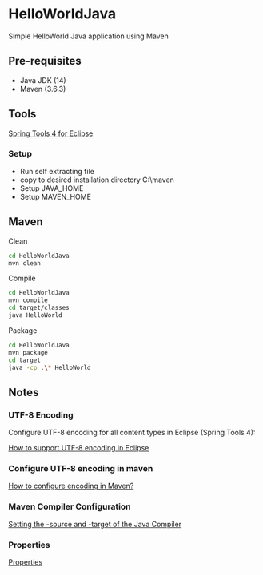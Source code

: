 # HelloWorldJava

Simple HelloWorld Java application using Maven

 ## Pre-requisites
 
 - Java JDK (14)
 - Maven (3.6.3)
 
 ## Tools
 
 [Spring Tools 4 for Eclipse](https://spring.io/tools)
 
 ### Setup
 
 - Run self extracting file
 - copy to desired installation directory C:\maven
 - Setup JAVA_HOME
 - Setup MAVEN_HOME
 
 ## Maven
 
 Clean
 
 ```sh
 cd HelloWorldJava
 mvn clean
 ```
 
Compile
 
 ```sh
 cd HelloWorldJava
 mvn compile
 cd target/classes
 java HelloWorld
 ```
 
Package
 
 ```sh
 cd HelloWorldJava
 mvn package
 cd target
 java -cp .\* HelloWorld
 ``` 
 
## Notes
 
### UTF-8 Encoding
 
Configure UTF-8 encoding for all content types in Eclipse (Spring Tools 4): 

[How to support UTF-8 encoding in Eclipse](https://stackoverflow.com/questions/9180981/how-to-support-utf-8-encoding-in-eclipse)
 
### Configure UTF-8 encoding in maven
 
[How to configure encoding in Maven?](https://stackoverflow.com/questions/3017695/how-to-configure-encoding-in-maven)
 
### Maven Compiler Configuration
 
[Setting the -source and -target of the Java Compiler](https://maven.apache.org/plugins/maven-compiler-plugin/examples/set-compiler-source-and-target.html)
  
### Properties

[Properties](https://maven.apache.org/pom.html#Properties)


 
 
 
 
  